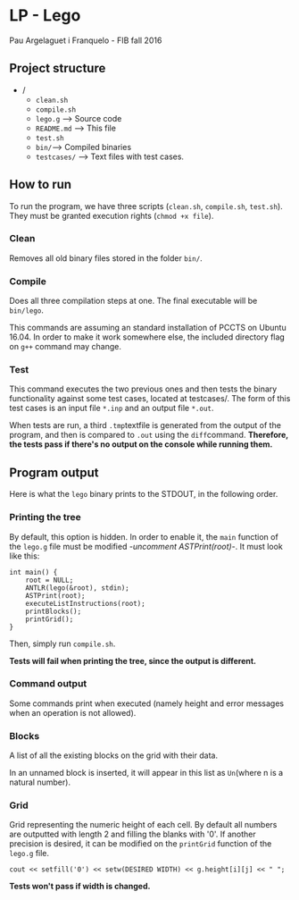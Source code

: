 # LP - Lego

Pau Argelaguet i Franquelo - FIB fall 2016

## Project structure

* /
	* `clean.sh`
	* `compile.sh`
	* `lego.g` --> Source code
	* `README.md` --> This file
	* `test.sh`
	* `bin/`--> Compiled binaries
	* `testcases/` --> Text files with test cases.

## How to run

To run the program, we have three scripts (`clean.sh`, `compile.sh`, `test.sh`). They must be granted execution rights (`chmod +x file`).

### Clean

Removes all old binary files stored in the folder `bin/`.

### Compile

Does all three compilation steps at one. The final executable will be `bin/lego`.

This commands are assuming an standard installation of PCCTS on Ubuntu 16.04. In order to make it work somewhere else, the included directory flag on `g++` command may change. 

### Test

This command executes the two previous ones and then tests the binary functionality against some test cases, located at testcases/. The form of this test cases is an input file `*.inp` and an output file `*.out`.

When tests are run, a third `.tmp`textfile is generated from the output of the program, and then is compared to `.out` using the `diff`command. **Therefore, the tests pass if there's no output on the console while running them.**

## Program output

Here is what the `lego` binary prints to the STDOUT, in the following order. 

### Printing the tree

By default, this option is hidden. In order to enable it, the `main` function of the `lego.g` file must be modified *-uncomment ASTPrint(root)-*. It must look like this:

~~~~
int main() {
    root = NULL;
    ANTLR(lego(&root), stdin);
    ASTPrint(root);
    executeListInstructions(root);
    printBlocks();
    printGrid();
}
~~~~

Then, simply run `compile.sh`.

**Tests will fail when printing the tree, since the output is different.**

### Command output

Some commands print when executed (namely height and error messages when an operation is not allowed).

### Blocks

A list of all the existing blocks on the grid with their data. 

In an unnamed block is inserted, it will appear in this list as `Un`(where n is a natural number).

### Grid

Grid representing the numeric height of each cell. By default all numbers are outputted with length 2 and filling the blanks with '0'. If another precision is desired, it can be modified on the `printGrid` function of the `lego.g` file.

~~~~
cout << setfill('0') << setw(DESIRED WIDTH) << g.height[i][j] << " ";
~~~~

**Tests won't pass if width is changed.**